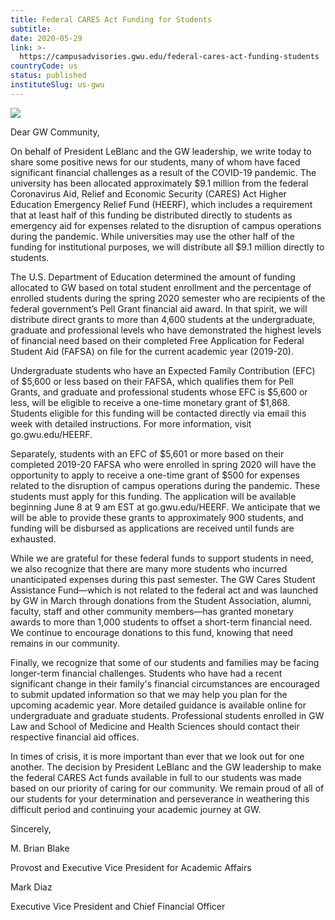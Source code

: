 ```yaml
---
title: Federal CARES Act Funding for Students
subtitle: 
date: 2020-05-29
link: >-
  https://campusadvisories.gwu.edu/federal-cares-act-funding-students
countryCode: us
status: published
instituteSlug: us-gwu
---
```

![](https://www.gwu.edu/sites/www.gwu.edu/files/image/gw-primary_90x90.jpg)

Dear GW Community,

On behalf of President LeBlanc and the GW leadership, we write today to share some positive news for our students, many of whom have faced significant financial challenges as a result of the COVID-19 pandemic. The university has been allocated approximately $9.1 million from the federal Coronavirus Aid, Relief and Economic Security (CARES) Act Higher Education Emergency Relief Fund (HEERF), which includes a requirement that at least half of this funding be distributed directly to students as emergency aid for expenses related to the disruption of campus operations during the pandemic. While universities may use the other half of the funding for institutional purposes, we will distribute all $9.1 million directly to students.

The U.S. Department of Education determined the amount of funding allocated to GW based on total student enrollment and the percentage of enrolled students during the spring 2020 semester who are recipients of the federal government’s Pell Grant financial aid award. In that spirit, we will distribute direct grants to more than 4,600 students at the undergraduate, graduate and professional levels who have demonstrated the highest levels of financial need based on their completed Free Application for Federal Student Aid (FAFSA) on file for the current academic year (2019-20).

Undergraduate students who have an Expected Family Contribution (EFC) of $5,600 or less based on their FAFSA, which qualifies them for Pell Grants, and graduate and professional students whose EFC is $5,600 or less, will be eligible to receive a one-time monetary grant of $1,868. Students eligible for this funding will be contacted directly via email this week with detailed instructions. For more information, visit go.gwu.edu/HEERF.

Separately, students with an EFC of $5,601 or more based on their completed 2019-20 FAFSA who were enrolled in spring 2020 will have the opportunity to apply to receive a one-time grant of $500 for expenses related to the disruption of campus operations during the pandemic. These students must apply for this funding. The application will be available beginning June 8 at 9 am EST at go.gwu.edu/HEERF. We anticipate that we will be able to provide these grants to approximately 900 students, and funding will be disbursed as applications are received until funds are exhausted.

While we are grateful for these federal funds to support students in need, we also recognize that there are many more students who incurred unanticipated expenses during this past semester. The GW Cares Student Assistance Fund—which is not related to the federal act and was launched by GW in March through donations from the Student Association, alumni, faculty, staff and other community members—has granted monetary awards to more than 1,000 students to offset a short-term financial need. We continue to encourage donations to this fund, knowing that need remains in our community.

Finally, we recognize that some of our students and families may be facing longer-term financial challenges. Students who have had a recent significant change in their family's financial circumstances are encouraged to submit updated information so that we may help you plan for the upcoming academic year. More detailed guidance is available online for undergraduate and graduate students. Professional students enrolled in GW Law and School of Medicine and Health Sciences should contact their respective financial aid offices.

In times of crisis, it is more important than ever that we look out for one another. The decision by President LeBlanc and the GW leadership to make the federal CARES Act funds available in full to our students was made based on our priority of caring for our community. We remain proud of all of our students for your determination and perseverance in weathering this difficult period and continuing your academic journey at GW.

Sincerely,

M. Brian Blake

Provost and Executive Vice President for Academic Affairs

Mark Diaz

Executive Vice President and Chief Financial Officer